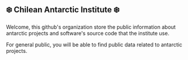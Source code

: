## ❄️ Chilean Antarctic Institute ❄️

Welcome, this github's organization store the public information about antarctic projects and
software's source code that the institute use.

For general public, you will be able to find public data related to antarctic projects.
